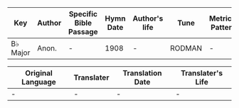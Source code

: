 Key | Author   | Specific Bible Passage     |Hymn Date |Author's life |Tune |Metrical Pattern   |Composer/Source
-- | --------- | ---------------------------|----------|--------------|-----|-------------------|-------------  
B♭ Major |Anon. |- |1908 |- |RODMAN |- |L. Mason

Original Language | Translater | Translation Date   | Translater's Life  
----------------- | --------- | --------------------|-------------     
\- |- |- |-
